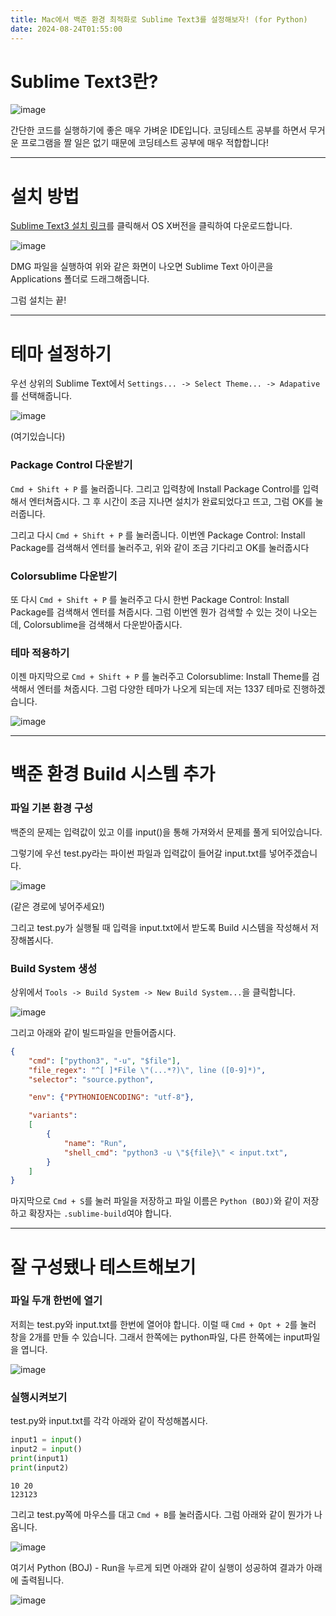 ```yaml
---
title: Mac에서 백준 환경 최적화로 Sublime Text3를 설정해보자! (for Python)
date: 2024-08-24T01:55:00
---
```

# Sublime Text3란?

![image](https://upload.wikimedia.org/wikipedia/en/d/d2/Sublime_Text_3_logo.png)

간단한 코드를 실행하기에 좋은 매우 가벼운 IDE입니다.
코딩테스트 공부를 하면서 무거운 프로그램을 짤 일은 없기 때문에 코딩테스트 공부에 매우 적합합니다!

---
# 설치 방법

[Sublime Text3 설치 링크](https://www.sublimetext.com/3)를 클릭해서 OS X버전을 클릭하여 다운로드합니다.

![image](https://gist.github.com/user-attachments/assets/85dc222c-a9e6-4ab3-b0e0-caec0cbcff07)

DMG 파일을 실행하여 위와 같은 화면이 나오면 Sublime Text 아이콘을 Applications 폴더로 드래그해줍니다.

그럼 설치는 끝!

---

# 테마 설정하기

우선 상위의 Sublime Text에서 `Settings... -> Select Theme... -> Adapative`를 선택해줍니다.

![image](https://gist.github.com/user-attachments/assets/d9dc13e3-6ec2-4263-b6c7-a0c4a21cd4fc)

(여기있습니다)

### Package Control 다운받기

`Cmd + Shift + P` 를 눌러줍니다.
그리고 입력창에 Install Package Control를 입력해서 엔터쳐줍시다.
그 후 시간이 조금 지나면 설치가 완료되었다고 뜨고, 그럼 OK를 눌러줍니다.

그리고 다시 `Cmd + Shift + P` 를 눌러줍니다.
이번엔 Package Control: Install Package를 검색해서 엔터를 눌러주고, 위와 같이 조금 기다리고 OK를 눌러줍시다

### Colorsublime 다운받기

또 다시 `Cmd + Shift + P` 를 눌러주고 다시 한번 Package Control: Install Package를 검색해서 엔터를 쳐줍시다.
그럼 이번엔 뭔가 검색할 수 있는 것이 나오는데, Colorsublime을 검색해서 다운받아줍시다.

### 테마 적용하기

이젠 마지막으로 `Cmd + Shift + P` 를 눌러주고 Colorsublime: Install Theme를 검색해서 엔터를 쳐줍시다.
그럼 다양한 테마가 나오게 되는데 저는 1337 테마로 진행하겠습니다.

![image](https://gist.github.com/user-attachments/assets/55184998-ab3a-4e88-b287-1d7f55524e35)

---

# 백준 환경 Build 시스템 추가

### 파일 기본 환경 구성

백준의 문제는 입력값이 있고 이를 input()을 통해 가져와서 문제를 풀게 되어있습니다.

그렇기에 우선 test.py라는 파이썬 파일과 입력값이 들어갈 input.txt를 넣어주겠습니다.

![image](https://gist.github.com/user-attachments/assets/2464cd97-cb07-4b2f-a8d9-cfede4e15777)

(같은 경로에 넣어주세요!)

그리고 test.py가 실행될 때 입력을 input.txt에서 받도록 Build 시스템을 작성해서 저장해봅시다.

### Build System 생성

상위에서 `Tools -> Build System -> New Build System...`을 클릭합니다.

![image](https://gist.github.com/user-attachments/assets/d3bb303f-e324-47b4-95ee-45726e4be5da)

그리고 아래와 같이 빌드파일을 만들어줍시다.
```json
{
	"cmd": ["python3", "-u", "$file"],
	"file_regex": "^[ ]*File \"(...*?)\", line ([0-9]*)",
	"selector": "source.python",

	"env": {"PYTHONIOENCODING": "utf-8"},

	"variants":
	[
		{
			"name": "Run",
            "shell_cmd": "python3 -u \"${file}\" < input.txt",
		}
	]
}
```

마지막으로 `Cmd + S`를 눌러 파일을 저장하고 파일 이름은 `Python (BOJ)`와 같이 저장하고 확장자는 `.sublime-build`여야 합니다.

---

# 잘 구성됐나 테스트해보기

### 파일 두개 한번에 열기

저희는 test.py와 input.txt를 한번에 열어야 합니다. 이럴 때 `Cmd + Opt + 2`를 눌러 창을 2개를 만들 수 있습니다. 그래서 한쪽에는 python파일, 다른 한쪽에는 input파일을 엽니다.

![image](https://gist.github.com/user-attachments/assets/0b805b9c-9b1c-469e-80da-235c19ec5d94)

### 실행시켜보기

test.py와 input.txt를 각각 아래와 같이 작성해봅시다.

```python
input1 = input() 
input2 = input() 
print(input1) 
print(input2)
```

```text
10 20
123123
```

그리고 test.py쪽에 마우스를 대고 `Cmd + B`를 눌러줍시다. 그럼 아래와 같이 뭔가가 나옵니다.

![image](https://gist.github.com/user-attachments/assets/a48cb704-675d-47a4-ad67-926a150c4c02)

여기서 Python (BOJ) - Run을 누르게 되면 아래와 같이 실행이 성공하여 결과가 아래에 출력됩니다.

![image](https://gist.github.com/user-attachments/assets/700f6cfa-aeaa-4b7b-945c-f55467623c87)
